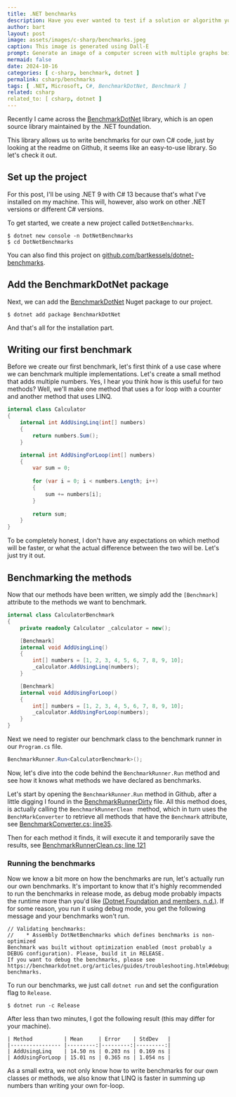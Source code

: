 ```yaml
---
title: .NET benchmarks
description: Have you ever wanted to test if a solution or algorithm you've written or refactored is performing faster than the previous iteration? In this post, we'll take a look at how you can use the BenchmarkDotNet library to write benchmarks for your C# code.
author: bart
layout: post
image: assets/images/c-sharp/benchmarks.jpeg
caption: This image is generated using Dall-E
prompt: Generate an image of a computer screen with multiple graphs being displayed in a minimalistic flat style
mermaid: false
date: 2024-10-16
categories: [ c-sharp, benchmark, dotnet ]
permalink: csharp/benchmarks
tags: [ .NET, Microsoft, C#, BenchmarkDotNet, Benchmark ]
related: csharp
related_to: [ csharp, dotnet ]
---
```


Recently I came across the [BenchmarkDotNet](https://benchmarkdotnet.org/) library, which is an open source library
maintained by the .NET foundation.

This library allows us to write benchmarks for our own C# code, just by looking at the readme on Github, it seems like an
easy-to-use library. So let's check it out.

## Set up the project

For this post, I'll be using .NET 9 with C# 13 because that's what I've installed on my machine.
This will, however, also work on other .NET versions or different C# versions.

To get started, we create a new project called `DotNetBenchmarks`.

```shell
$ dotnet new console -n DotNetBenchmarks
$ cd DotNetBenchmarks
```

You can also find this project
on [github.com/bartkessels/dotnet-benchmarks](https://github.com/bartkessels/dotnet-benchmarks).

## Add the BenchmarkDotNet package

Next, we can add the [BenchmarkDotNet](https://www.nuget.org/packages/BenchmarkDotNet/) Nuget package to our project.

```shell
$ dotnet add package BenchmarkDotNet
```

And that's all for the installation part.

## Writing our first benchmark

Before we create our first benchmark, let's first think of a use case where we can benchmark multiple implementations.
Let's create a small method that adds multiple numbers.
Yes, I hear you think how is this useful for two methods? Well, we'll make one method that uses a for loop with a
counter and another method that uses LINQ.

```csharp
internal class Calculator
{
    internal int AddUsingLinq(int[] numbers)
    {
        return numbers.Sum();
    }

    internal int AddUsingForLoop(int[] numbers)
    {
        var sum = 0;
            
        for (var i = 0; i < numbers.Length; i++)
        {
            sum += numbers[i];
        }
           
        return sum;
    }
}
```

To be completely honest, I don't have any expectations on which method will be faster, or what the actual difference between the two will be.
Let's just try it out.

## Benchmarking the methods

Now that our methods have been written, we simply add the `[Benchmark]` attribute to the methods we want to benchmark.

```csharp
internal class CalculatorBenchmark
{
    private readonly Calculator _calculator = new();

    [Benchmark]
    internal void AddUsingLinq()
    {
        int[] numbers = [1, 2, 3, 4, 5, 6, 7, 8, 9, 10];
        _calculator.AddUsingLinq(numbers);
    }

    [Benchmark]
    internal void AddUsingForLoop()
    {
        int[] numbers = [1, 2, 3, 4, 5, 6, 7, 8, 9, 10];
        _calculator.AddUsingForLoop(numbers);
    }
}
```

Next we need to register our benchmark class to the benchmark runner in our `Program.cs` file.

```csharp
BenchmarkRunner.Run<CalculatorBenchmark>();
```

Now, let's dive into the code behind the `BenchmarkRunner.Run` method and see how it knows what methods we have declared as benchmarks.

Let's start by opening the `BenchmarkRunner.Run` method in Github, after a little digging I found in the [BenchmarkRunnerDirty](https://github.com/dotnet/BenchmarkDotNet/blob/9040e40187f2bbecea4aec724f995fde378f608b/src/BenchmarkDotNet/Running/BenchmarkRunnerDirty.cs#L21) file.
All this method does, is actually calling the `BenchmarkRunnerClean ` method, which in turn uses the `BenchMarkConverter` to retrieve all methods that have the `Benchmark` attribute, see [BenchmarkConverter.cs; line35](https://github.com/dotnet/BenchmarkDotNet/blob/9040e40187f2bbecea4aec724f995fde378f608b/src/BenchmarkDotNet/Running/BenchmarkConverter.cs#L35).

Then for each method it finds, it will execute it and temporarily save the results, see [BenchmarkRunnerClean.cs; line 121](https://github.com/dotnet/BenchmarkDotNet/blob/9040e40187f2bbecea4aec724f995fde378f608b/src/BenchmarkDotNet/Running/BenchmarkRunnerClean.cs#L121)

### Running the benchmarks

Now we know a bit more on how the benchmarks are run, let's actually run our own benchmarks. It's important to know that it's highly recommended to run the benchmarks in release mode, as debug mode probably impacts the runtime more than you'd like [(Dotnet Foundation and members, n.d.)](https://benchmarkdotnet.org/articles/guides/good-practices.html#use-the-release-build-without-an-attached-debugger). 
If for some reason, you run it using debug mode, you get the following message and your benchmarks won't run.

```
// Validating benchmarks:
//    * Assembly DotNetBenchmarks which defines benchmarks is non-optimized
Benchmark was built without optimization enabled (most probably a DEBUG configuration). Please, build it in RELEASE.
If you want to debug the benchmarks, please see https://benchmarkdotnet.org/articles/guides/troubleshooting.html#debugging-benchmarks.
```

To run our benchmarks, we just call `dotnet run` and set the configuration flag to `Release`.

```shell
$ dotnet run -c Release
```

After less than two minutes, I got the following result (this may differ for your machine).

```
| Method          | Mean     | Error    | StdDev   |
|---------------- |---------:|---------:|---------:|
| AddUsingLinq    | 14.50 ns | 0.203 ns | 0.169 ns |
| AddUsingForLoop | 15.01 ns | 0.365 ns | 1.054 ns |
```

As a small extra, we not only know how to write benchmarks for our own classes or methods, we also know that LINQ is faster in summing up numbers than writing your own for-loop.